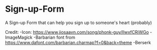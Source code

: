 # Sign-up-Form
A Sign-up Form that can help you sign up to someone's heart
(probably)

Credit:
-Icon: https://www.jiosaavn.com/song/phonk-guy/IlwxfCRiWGo
-ImageMagick
-Barbarian font from https://www.dafont.com/barbarian.charmap?f=0&back=theme
-Berserk